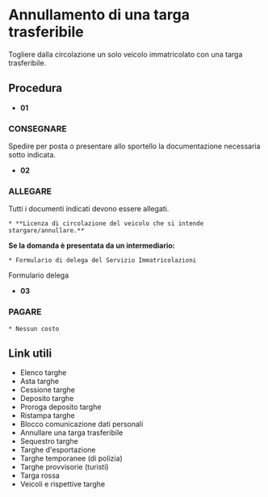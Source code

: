# Annullamento di una targa trasferibile

Togliere dalla circolazione un solo veicolo immatricolato con una targa
trasferibile.

## Procedura

  * **01**

###  CONSEGNARE

Spedire per posta o presentare allo sportello la documentazione necessaria
sotto indicata.

  * **02**

###  ALLEGARE

Tutti i documenti indicati devono essere allegati.  

    * **Licenza di circolazione del veicolo che si intende stargare/annullare.**
  
  
 **Se la domanda è presentata da un intermediario:**

    * Formulario di delega del Servizio Immatricolazioni 
Formulario delega

  *  **03**

###  PAGARE

    * Nessun costo

## Link utili

  * Elenco targhe
  * Asta targhe
  * Cessione targhe
  * Deposito targhe
  * Proroga deposito targhe
  * Ristampa targhe
  * Blocco comunicazione dati personali
  * Annullare una targa trasferibile
  * Sequestro targhe
  * Targhe d'esportazione 
  * Targhe temporanee (di polizia) 
  * Targhe provvisorie (turisti) 
  * Targa rossa 
  * Veicoli e rispettive targhe

